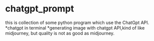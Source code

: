 # chatgpt_prompt

this is collection of some python program which use the ChatGpt API.
  *chatgpt in terminal
  *generating image with chatgpt API,kind of like midjourney, but quality is not as good as midjourney.
